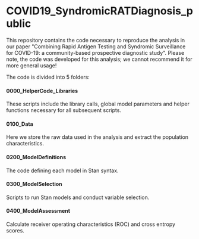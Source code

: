 # COVID19_SyndromicRATDiagnosis_public

This repository contains the code necessary to reproduce the analysis in our paper "Combining Rapid Antigen Testing and Syndromic Surveillance for COVID-19: a community-based prospective diagnostic study".
Please note, the code was developed for this analysis; we cannot recommend it for more general usage! 

The code is divided into 5 folders:

#### 0000_HelperCode_Libraries

These scripts include the library calls, global model parameters and helper functions necessary for all subsequent scripts.

#### 0100_Data

Here we store the raw data used in the analysis and extract the population characteristics.

#### 0200_ModelDefinitions

The code defining each model in Stan syntax.

#### 0300_ModelSelection

Scripts to run Stan models and conduct variable selection.

#### 0400_ModelAssessment

Calculate receiver operating characteristics (ROC) and cross entropy scores.
